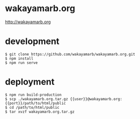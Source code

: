 # wakayamarb.org

http://wakayamarb.org

# development

```
$ git clone https://github.com/wakayamarb/wakayamarb.org.git
$ npm install
$ npm run serve
```

# deployment

```
$ npm run build-production
$ scp ./wakayamarb.org.tar.gz {{user}}@wakayamarb.org:{{port}}/path/to/html/public
$ cd /path/to/html/public
$ tar xvzf wakayamarb.org.tar.gz
```
